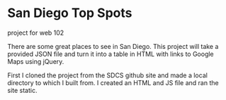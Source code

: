 # San Diego Top Spots
project for web 102

There are some great places to see in San Diego. This project will take a provided JSON file and turn it into a table in HTML with links to Google Maps using jQuery.

First I cloned the project from the SDCS github site and made a local directory to which I built from. I created an HTML and JS file and ran the site static.

